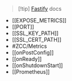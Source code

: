 > [!tip] [Fastify](https://fastify.dev/docs/latest/Reference/) docs

- [[EXPOSE_METRICS]]
- [[PORT]]
- [[SSL_KEY_PATH]]
- [[SSL_CERT_PATH]]
- #ZCC/Metrics
- [[onPostConfig]]
- [[onReady]]
- [[onShutdownStart]]
- [[Prometheus]]
